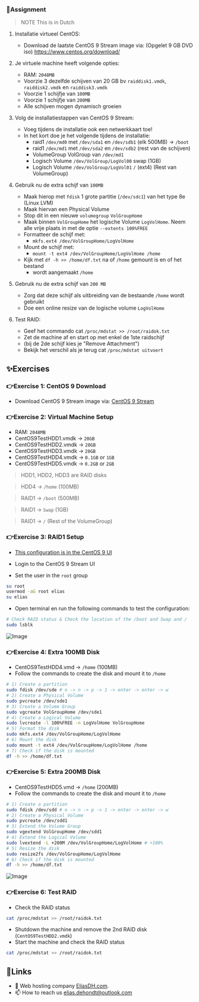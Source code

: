 

### 📝Assignment 
> NOTE This is in Dutch

1. Installatie virtueel CentOS:
    - Download de laatste CentOS 9 Stream image via: (Opgelet 9 GB DVD iso) https://www.centos.org/download/

2. Je virtuele machine heeft volgende opties:
    - RAM: `2048MB`
    - Voorzie 3 dezelfde schijven van 20 GB bv `raiddisk1.vmdk`, `raiddisk2.vmdk` en `raiddisk3.vmdk`
    - Voorzie 1 schijfje van `100MB`
    - Voorzie 1 schijfje van `200MB`
    - Alle schijven mogen dynamisch groeien

3. Volg de installatiestappen van CentOS 9 Stream:
    - Voeg tijdens de installatie ook een netwerkkaart toe!
    - In het kort doe je het volgende tijdens de installatie:
        - raid1 `/dev/md0` met `/dev/sda1` en `/dev/sdb1` (elk 500MB) -> `/boot`
        - raid1 `/dev/md1` met `/dev/sda2` en `/dev/sdb2` (rest van de schijven)
        - VolumeGroup VolGroup van `/dev/md1`
        - Logisch Volume `/dev/VolGroup/LogVol00` swap (1GB)
        - Logisch Volume `/dev/VolGroup/LogVol01` `/` (ext4) (Rest van VolumeGroup)

4. Gebruik nu de extra schijf van `100MB`
    - Maak hierop met `fdisk` 1 grote partitie (`/dev/sdc1`) van het type 8e (Linux LVM)
    - Maak hiervan een Physical Volume
    - Stop dit in een nieuwe `volumegroup` `VolGroupHome`
    - Maak binnen `VolGroupHome` het logische Volume `LogVolHome`. Neem alle vrije plaats in met de optie `--extents 100%FREE`
    - Formatteer de schijf met:
        - `mkfs.ext4 /dev/VolGroupHome/LogVolHome`
    - Mount de schijf met:
        - `mount -t ext4 /dev/VolGroupHome/LogVolHome /home`
    - Kijk met `df -h >> /home/df.txt` na of `/home` gemount is en of het bestand
        - wordt aangemaakt `/home`

5. Gebruik nu de extra schijf van `200 MB`
    - Zorg dat deze schijf als uitbreiding van de bestaande `/home` wordt gebruikt
    - Doe een online resize van de logische volume `LogVolHome`

6. Test RAID:
    - Geef het commando cat `/proc/mdstat >> /root/raidok.txt`
    - Zet de machine af en start op met enkel de 1ste raidschijf
    - (bij de 2de schijf kies je "Remove Attachment")
    - Bekijk het verschil als je terug cat `/proc/mdstat uitvoert`

## ✨Exercises

### 👉Exercise 1: CentOS 9 Download

- Download CentOS 9 Stream image via: [CentOS 9 Stream](https://mirrors.centos.org/mirrorlist?path=/9-stream/BaseOS/x86_64/iso/CentOS-Stream-9-latest-x86_64-dvd1.iso&redirect=1&protocol=https)


### 👉Exercise 2: Virtual Machine Setup

- RAM: `2048MB`
- CentOS9TestHDD1.vmdk -> `20GB`
- CentOS9TestHDD2.vmdk -> `20GB`
- CentOS9TestHDD3.vmdk -> `20GB`
- CentOS9TestHDD4.vmdk -> `0.1GB` or `1GB`
- CentOS9TestHDD5.vmdk -> `0.2GB` or `2GB`

> HDD1, HDD2, HDD3 are RAID disks

> HDD4 -> `/home` (100MB)

> RAID1 -> `/boot` (500MB)

> RAID1 -> `Swap` (1GB)

> RAID1 -> `/` (Rest of the VolumeGroup)

### 👉Exercise 3: RAID1 Setup

- [This configuration is in the CentOS 9 UI](https://www.youtube.com/watch?v=4p2TH7Fwvqs)

- Login to the CentOS 9 Stream UI
- Set the user in the `root` group
```bash
su root
usermod -aG root elias
su elias
```
- Open terminal en run the following commands to test the configuration:
```bash
# Check RAID status & Check the location of the /boot and Swap and /
sudo lsblk
```

![Image](/Images/W1P1-LVM-1.png)

### 👉Exercise 4: Extra 100MB Disk

- CentOS9TestHDD4.vmd -> `/home` (100MB)
- Follow the commands to create the disk and mount it to `/home`
```bash
# 1) Create a partition
sudo fdisk /dev/sde # o -> n -> p -> 1 -> enter -> enter -> w
# 2) Create a Physical Volume
sudo pvcreate /dev/sde1
# 3) Create a Volume Group
sudo vgcreate VolGroupHome /dev/sde1
# 4) Create a Logical Volume
sudo lvcreate -l 100%FREE -n LogVolHome VolGroupHome
# 5) Format the disk
sudo mkfs.ext4 /dev/VolGroupHome/LogVolHome
# 6) Mount the disk
sudo mount -t ext4 /dev/VolGroupHome/LogVolHome /home
# 7) Check if the disk is mounted
df -h >> /home/df.txt
```

### 👉Exercise 5: Extra 200MB Disk

- CentOS9TestHDD5.vmd -> `/home` (200MB)
- Follow the commands to create the disk and mount it to `/home`
```bash
# 1) Create a partition
sudo fdisk /dev/sdd # o -> n -> p -> 1 -> enter -> enter -> w
# 2) Create a Physical Volume
sudo pvcreate /dev/sdd1
# 3) Extend the Volume Group
sudo vgextend VolGroupHome /dev/sdd1
# 4) Extend the Logical Volume
sudo lvextend -L +200M /dev/VolGroupHome/LogVolHome # +100%
# 5) Resize the disk
sudo resize2fs /dev/VolGroupHome/LogVolHome
# 6) Check if the disk is mounted
df -h >> /home/df.txt
```

![Image](/Images/W1P1-LVM-2.png)

### 👉Exercise 6: Test RAID

- Check the RAID status
```bash
cat /proc/mdstat >> /root/raidok.txt
```

- Shutdown the machine and remove the 2nd RAID disk (`CentOS9TestHDD2.vmdk`)
- Start the machine and check the RAID status
```bash
cat /proc/mdstat >> /root/raidok.txt
```

## 🔗Links
- 👯 Web hosting company [EliasDH.com](https://eliasdh.com).
- 📫 How to reach us elias.dehondt@outlook.com
